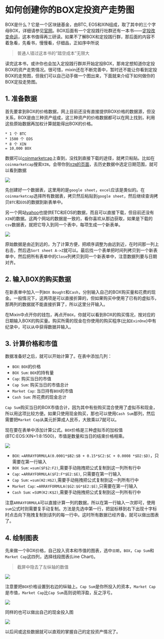 # 如何创建你的BOX定投资产走势图


BOX是什么？它是一个区块链基金，由BTC, EOS和XIN组成，取了其中的三个字母BOX，详细请参见[官网](https://b.watch/)。BOX后面有一个定投践行社群还有一本书——[定投改变命运](https://github.com/xiaolai/regular-investing-in-box)，这本书值得再三研读。如果不了解BOX和定投践行群，那后面的内容不着急看，先看书，慢慢看，仔细品，正如序中所说
> 普通人错过这本书的“踏空成本”无限大

读完这本书，或许你也会加入定投践行群并开始定投BOX，那肯定想知道你定投BOX的资产走势情况。很可惜，mixin还在不断完善中，暂时还不能让你看到定投BOX的走势图，但我们可以自己动手做一个图出来，下面就来介绍下如何做你的BOX定投走势图。

## 1. 准备数据

首先要拿到BOX的价格数据，网上目前还没有直接提供BOX价格的数据源，但没关系，BOX是由三种资产组成，这三种资产的价格数据都可以在网上找到，利用这些原始数据再加权计算就能得出BOX的价格。

```
* 1 个 BTC
* 1500 个 EOS
* 8 个 XIN
= 10,000 BOX
```

数据可以[coinmarketcap](https://coinmarketcap.com)上查到，没找到直接下载的途径，就拷贝粘贴。比如在`coinmarketcap`搜索`XIN`，会带你到[`XIN`的页面](https://coinmarketcap.com/currencies/mixin/)，去历史数据中选定日期范围，就可以看到数据

![](images/xin-price.png)

先创建好一个数据表，这里用的是`google sheet`，`excel`应该是类似的。在`coinmarketcap`选择所有数据表，拷贝然后粘贴到`google sheet`，然后继续查询拷贝`BTC`和`EOS`的数据到新表单中。

另一个网站[yahoo](https://finance.yahoo.com/)也提供ETC和EOS的数据，而且可以直接下载，但目前还没有`XIN`的数据。这两个网站的数据是一致的，看你喜欢从那边获取，如果是下载的`csv`数据表，就把它导入到同一个表中，每项生成一个新表单。

![](images/import.png)

原始数据是由近到远的，为了计算方便，把顺序调整为由远到近，在时间那一列上右击，然后选`Sort sheet A->Z`就可以。最后找一个表单把时间列拷贝到一个新表单中，然后把所有表单中的`Close`列拷贝到同一个新表单中，注意数据列要与日期对齐。

## 2. 输入BOX的购买数据

在新表单中加入一列`BOX Bought`和`Cash`，分别输入自己的BOX购买量和花费的现金。一般情况下，这两项是可以直接折算的，但如果购买中使用了已有的虚拟币，那两列的数据就不能直接折算了，所以这里分开输入。

在Mixin中点开你的钱包，再点开`BOX`，你就可以看到BOX的购买情况，按对应的日期输入BOX的购买量。购买所需的现金在你使用的购买程序(比如`ExinOne`)中有纪录中，可以从中获得数据并输入。

## 3. 计算价格和市值

数据准备好之后，就可以开始计算了。在表中添加几列：

* `BOX`: `BOX`的价格
* `BOX Sum`: `BOX`的持有量
* `Cap`: 购买当日的市值
* `Cap Sum`: 购买当日的市值总计
* `Market Cap`: 当日持有`BOX`的市值
* `Cash Sum`: 所花费的现金总计

`Cap Sum`购买当日的BOX市值合计，因为其中有些购买混合使用了虚拟币和现金，所以用这项比较方便。如果只使用现金购买，那也可以使用`Cash Sum`那列，然后需要把`Market Cap`从美元折算成人民币，大致乘以7就可以。

现在要在表单中添加计算公式。`BOX`价格是三种虚拟币的加权值(BTC:EOS:XIN=1:8:1500)，市值是数量和当日的结束价格相乘。

![](images/box-price.png)

* `BOX`: `=ARRAYFORMULA(0.0001*$B2:$B + 0.15*$C2:$C + 0.0008 *$D2:$D)`，只需要在第一行输入
* `BOX Sum`: `=sum($F$2:F2)`,需要手动拖拽把公式复制到这一列所有行中
* `Cap`: `=ARRAYFORMULA($F2:F*$E2:$E)`, 只需要在第一行输入
* `Cap Sum`: `=sum(H2:H$2)`,需要手动拖拽把公式复制到这一列所有行中
* `Market Cap`: `=ARRAYFORMULA($G2:$G*$E2:$E)`,只需要在第一行输入
* `Cash Sum`: `=SUM(K2:K$2)`,需要手动拖拽把公式复制到这一列所有行中

注意`ARRAYFORMULA`可以直接计算一列的数据，所以在第一行输入一次即可，使用`sum`公式时则需要复手动复制。方法是先选中第一行，把鼠标移到右下出现十字标时点击向下拖拽复制到该列的每一行中。这时所有数据已经齐备，就可以做出图表了。


## 4. 绘制图表

先来做一个BOX价格，自己投入资本和市值的图表，选中`日期`，`BOX`，`Cap Sum`和`Market Cap`这四列，选择线段图表(Line Chart)。

> 截屏中隐去了左纵轴的数值

![](images/box_cap_chart1.png)

注意要把`BOX`价格设置到右边的纵轴上。`Cap Sum`是你所投入的资本，`Market Cap`是市值，`Market Cap`比`Cap Sum`高则说明浮盈，反之浮亏。

![](images/box_cap_chart.png)

同样的也可以做出自己的现金投入图

![](images/invested_cash.png)

以后间或这些数据就可以直观的掌握自己的定投资产情况了。



